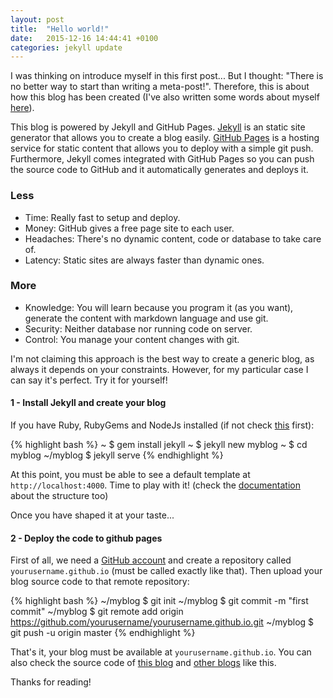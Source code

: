 ```yaml
---
layout: post
title:  "Hello world!"
date:   2015-12-16 14:44:41 +0100
categories: jekyll update
---
```


I was thinking on introduce myself in this first post... But I thought: "There is no better way to start than writing a meta-post!". Therefore, this is about how this blog has been created (I've also written some words about myself [here]({{site.url}}/about)).

This blog is powered by Jekyll and GitHub Pages. [Jekyll](http://jekyllrb.com) is an static site generator that allows you to create a blog easily. [GitHub Pages](https://pages.github.com) is a hosting service for static content that allows you to deploy with a simple git push. Furthermore, Jekyll comes integrated with GitHub Pages so you can push the source code to GitHub and it automatically generates and deploys it.

### Less

* Time: Really fast to setup and deploy.
* Money: GitHub gives a free page site to each user.
* Headaches: There's no dynamic content, code or database to take care of.
* Latency: Static sites are always faster than dynamic ones.

### More

* Knowledge: You will learn because you program it (as you want), generate the content with markdown language and use git.
* Security: Neither database nor running code on server.
* Control: You manage your content changes with git.

I'm not claiming this approach is the best way to create a generic blog, as always it depends on your constraints. However, for my particular case I can say it's perfect. Try it for yourself!

#### 1 - Install Jekyll and create your blog
If you have Ruby, RubyGems and NodeJs installed (if not check [this](http://jekyllrb.com/docs/installation/) first):

{% highlight bash %}
~ $ gem install jekyll
~ $ jekyll new myblog
~ $ cd myblog
~/myblog $ jekyll serve
{% endhighlight %}

At this point, you must be able to see a default template at `http://localhost:4000`. Time to play with it! (check the [documentation](http://jekyllrb.com/docs/structure/) about the structure too)

Once you have shaped it at your taste...

#### 2 - Deploy the code to github pages

First of all, we need a [GitHub account](https://github.com/) and create a repository called `yourusername.github.io` (must be called exactly like that). Then upload your blog source code to that remote repository:

{% highlight bash %}
~/myblog $ git init
~/myblog $ git commit -m "first commit"
~/myblog $ git remote add origin https://github.com/yourusername/yourusername.github.io.git
~/myblog $ git push -u origin master
{% endhighlight %}

That's it, your blog must be available at `yourusername.github.io`.
You can also check the source code of [this  blog](https://github.com/jordifierro/jordifierro.github.io) and [other blogs](https://github.com/jekyll/jekyll/wiki/Sites) like this.

Thanks for reading!

